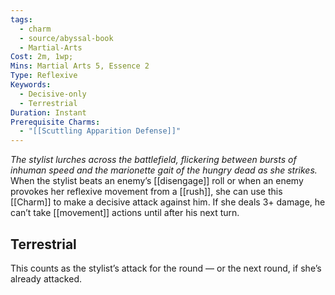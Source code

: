```yaml
---
tags:
  - charm
  - source/abyssal-book
  - Martial-Arts
Cost: 2m, 1wp;
Mins: Martial Arts 5, Essence 2
Type: Reflexive
Keywords:
  - Decisive-only
  - Terrestrial
Duration: Instant
Prerequisite Charms:
  - "[[Scuttling Apparition Defense]]"
---
```

*The stylist lurches across the battlefield, flickering between bursts of inhuman speed and the marionette gait of the hungry dead as she strikes.*
When the stylist beats an enemy’s [[disengage]] roll or when an enemy provokes her reflexive movement from a [[rush]], she can use this [[Charm]] to make a decisive attack against him. If she deals 3+ damage, he can’t take [[movement]] actions until after his next turn.
## Terrestrial
This counts as the stylist’s attack for the round — or the next round, if she’s already attacked.